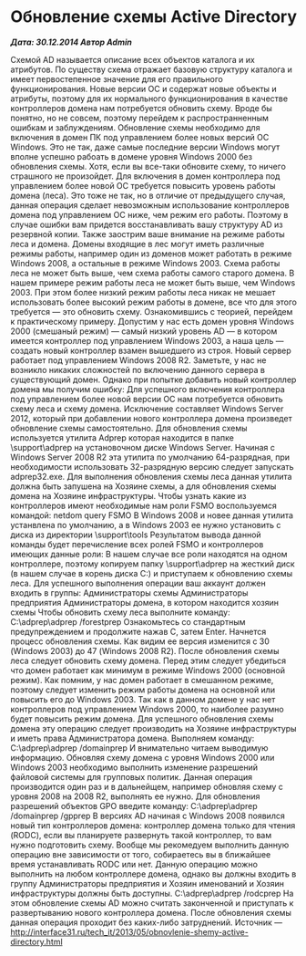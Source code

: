 # Обновление схемы Active Directory                	  
***Дата: 30.12.2014 Автор Admin***

Схемой AD называется описание всех объектов каталога и их атрибутов. По существу схема отражает базовую структуру каталога и имеет первостепенное значение для его правильного функционирования.
Новые версии ОС и содержат новые объекты и атрибуты, поэтому для их нормального функционирования в качестве контроллеров домена нам потребуется обновить схему.
Вроде бы понятно, но не совсем, поэтому перейдем к распространненным ошибкам и заблуждениям.
Обновление схемы необходимо для включения в домен ПК под управлением более новых версий ОС Windows. Это не так, даже самые последние версии Windows могут вполне успешно рабоать в домене уровня Windows 2000 без обновления схемы. Хотя, если вы все-таки обновите схему, то ничего страшного не произойдет.
Для включения в домен контроллера под управлением более новой ОС требуется повысить уровень работы домена (леса). Это тоже не так, но в отличие от предыдущего случая, данная операция сделает невозможным использование контроллеров домена под управлением ОС ниже, чем режим его работы. Поэтому в случае ошибки вам придется восстанавливать вашу структуру AD из резервной копии.
Также заострим ваше внимание на режиме работы леса и домена. Домены входящие в лес могут иметь различные режимы работы, например один из доменов может работать в режиме Windows 2008, а остальные в режиме Windows 2003. Схема работы леса не может быть выше, чем схема работы самого старого домена. В нашем примере режим работы леса не может быть выше, чем Windows 2003.
При этом более низкий режим работы леса никак не мешает использовать более высокий режим работы в домене, все что для этого требуется &#8212; это обновить схему.
Ознакомившись с теорией, перейдем к практическому примеру. Допустим у нас есть домен уровня Windows 2000 (смешаный режим) &#8212; самый низкий уровень AD &#8212; в котором имеется контроллер под управлением Windows 2003, а наша цель &#8212; создать новый контроллер взамен вышедшего из строя.
Новый сервер работает под управлением Windows 2008 R2. Заметьте, у нас не возникло никаких сложностей по включению данного сервера в существующий домен.
Однако при попытке добавить новый контроллер домена мы получим ошибку:
Для успешного включения контроллера под управлением более новой версии ОС нам потребуется обновить схему леса и схему домена. Исключение составляет Windows Server 2012, который при добавлении нового контроллера домена произведет обновление схемы самостоятельно.
Для обновления схемы используется утилита Adprep которая находится в папке \support\adprep на установочном диске Windows Server. Начиная с Windows Server 2008 R2 эта утилита по умолчанию 64-разрядная, при необходимости использовать 32-разрядную версию следует запускать adprep32.exe.
Для выполнения обновления схемы леса данная утилита должна быть запушена на Хозяине схемы, а для обновления схемы домена на Хозяине инфраструктуры. Чтобы узнать какие из контроллеров имеют необходимые нам роли FSMO воспользуемся командой:
netdom query FSMO
В Windows 2008 и новее данная утилита устанвлена по умолчанию, а в Windows 2003 ее нужно установить с диска из директории \support\tools
Результатом вывода данной команды будет перечисление всех ролей FSMO и контроллеров имеющих данные роли:
В нашем случае все роли находятся на одном контроллере, поэтому копируем папку \support\adprep на жесткий диск (в нашем случае в корень диска C:) и приступаем к обновлению схемы леса. Для успешного выполнения операции ваш аккаунт должен входить в группы:
Администраторы схемы
Администраторы предприятия
Администраторы домена, в котором находится хозяин схемы
Чтобы обновить схему леса выполните команду:
C:\adprep\adprep /forestprep
Ознакомьтесь со стандартным предупреждением и продолжите нажав C, затем Enter.
Начнется процесс обновления схемы. Как видим ее версия изменится с 30 (Windows 2003) до 47 (Windows 2008 R2).
После обновления схемы леса следует обновить схему домена. Перед этим следует убедиться что домен работает как минимум в режиме Windows 2000 (основной режим). Как помним, у нас домен работает в смешанном режиме, поэтому следует изменить режим работы домена на основной или повысить его до Windows 2003. Так как в данном домене у нас нет контроллеров под управлением Windows 2000, то наиболее разумно будет повысить режим домена.
Для успешного обновления схемы домена эту операцию следует производить на Хозяине инфраструктуры и иметь права Администратора домена. Выполняем команду:
C:\adprep\adprep /domainprep
И внимательно читаем выводимую информацию. Обновляя схему домена с уровня Windows 2000 или Windows 2003 необходимо выполнить изменение разрешений файловой системы для групповых политик. Данная операция производится один раз и в дальнейщем, например обновляя схему с уровня 2008 на 2008 R2, выполнять ее нужно. Для обновления разрешений объектов GPO введите команду:
С:\adprep\adprep /domainprep /gpprep
В версиях AD начиная с Windows 2008 появился новый тип контроллеров домена: контроллер домена только для чтения (RODC), если вы планируете развернуть такой контроллер, то вам нужно подготовить схему. Вообще мы рекомедуем выполнить данную операцию вне зависимости от того, собираетесь вы в ближайшее время устанавливать RODC или нет.
Данную операцию можно выполнить на любом контроллере домена, однако вы должны входить в группу Администраторы предприятия и Хозяин именований и Хозяин инфраструктуры должны быть доступны.
C:\adprep\adprep /rodcprep
На этом обновление схемы AD можно считать законченной и приступать к развертыванию нового контроллера домена. После обновления схемы данная операция проходит без каких-либо затруднений.
Источник &#8212; http://interface31.ru/tech_it/2013/05/obnovlenie-shemy-active-directory.html
